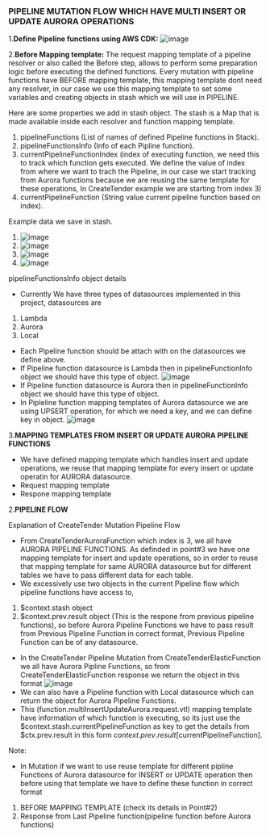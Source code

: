### PIPELINE MUTATION FLOW WHICH HAVE MULTI INSERT OR UPDATE AURORA OPERATIONS

1.**Define Pipeline functions using AWS CDK:**
![image](https://user-images.githubusercontent.com/17459522/110761031-1af34d00-8271-11eb-8b06-e6f4cdb78cb9.png)

2.**Before Mapping template:**
The request mapping template of a pipeline resolver or also called the Before step, allows to perform some preparation logic before executing the defined functions. 
Every mutation with pipeline functions have BEFORE mapping template, this mapping template dont need any resolver, in our case we use this mapping template to set some variables and creating objects in stash which we will use in PIPELINE.

Here are some properties we add in stash object.
The stash is a Map that is made available inside each resolver and function mapping template.
1. pipelineFunctions (List of names of defined Pipeline functions in Stack).
2. pipelineFunctionsInfo (Info of each Pipline function).
3. currentPipelineFunctionIndex (index of executing function, we need this to track which function gets executed. We define the value of index from where we want to trach the Pipeline, in our case we start tracking from Aurora functions because we are reusing the same template for these operations, In CreateTender example we are starting from index 3)
4. currentPipelineFunction (String value current pipeline function based on index).

Example data we save in stash.
1. ![image](https://user-images.githubusercontent.com/17459522/110757948-c5697100-826d-11eb-8402-d4e5fd855336.png)
2. ![image](https://user-images.githubusercontent.com/17459522/110758396-4b85b780-826e-11eb-843e-0cb2dd61db96.png)
3. ![image](https://user-images.githubusercontent.com/17459522/110758766-b46d2f80-826e-11eb-9850-f26e56f7426f.png)
4. ![image](https://user-images.githubusercontent.com/17459522/110759092-0f068b80-826f-11eb-8614-a5ff412b4b98.png)

pipelineFunctionsInfo object details
- Currently We have three types of datasources implemented in this project, datasources are
1. Lambda
2. Aurora
3. Local
- Each Pipeline function should be attach with on the datasources we define above. 
- If Pipeline function datasource is Lambda then in pipelineFunctionInfo object we should have this type of object.
![image](https://user-images.githubusercontent.com/17459522/110788782-e3949880-8290-11eb-81ec-5eee5aa35256.png)
- If Pipeline function datasource is Aurora then in pipelineFunctionInfo object we should have this type of object.
- In Pipleline function mapping templates of Aurora datasource we are using UPSERT operation, for which we need a key, and we can define key in object.
![image](https://user-images.githubusercontent.com/17459522/110788999-30786f00-8291-11eb-870f-058472e60da1.png)

3.**MAPPING TEMPLATES FROM INSERT OR UPDATE AURORA PIPELINE FUNCTIONS**
- We have defined mapping template which handles insert and update operations, we reuse that mapping template for every insert or update operatin for AURORA datasource.
- Request mapping template
- Respone mapping template

2.**PIPELINE FLOW**

Explanation of CreateTender Mutation Pipeline Flow


- From CreateTenderAuroraFunction which index is 3, we all have AURORA PIPELINE FUNCTIONS. As definded in point#3 we have one mapping template for insert and update operations, so in order to reuse that mapping template for same AURORA datasource but for different tables we have to pass different data for each table.
- We excessively use two objects in the current Pipeline flow which pipeline functions have access to, 
1. $context.stash object
2. $context.prev.result object (This is the respone from previous pipeline functions), so before Aurora Pipeline Functions we have to pass result from Previous Pipeline Function in correct format, Previous Pipeline Function can be of any datasource.
- In the CreateTender Pipeline Mutation from CreateTenderElasticFunction we all have Aurora Pipline Functions, so from CreateTenderElasticFunction response we return the object in this format 
![image](https://user-images.githubusercontent.com/17459522/110788999-30786f00-8291-11eb-870f-058472e60da1.png)
- We can also have a Pipeline function with Local datasource which can return the object for Aurora Pipeline Functions.
- This (function.multiInsertUpdateAurora.request.vtl) mapping template have information of which function is executing, so its just use the $context.stash.currentPipelineFunction as key to get the details from $ctx.prev.result in this form $context.prev.result[$currentPipelineFunction].

Note:
* In Mutation if we want to use reuse template for different pipline Functions of Aurora datasource for INSERT or UPDATE operation then before using that template we have to define these function in correct format
1) BEFORE MAPPING TEMPLATE (check its details in Point#2)
2) Response from Last Pipeline function(pipeline function before Aurora functions) 
    




